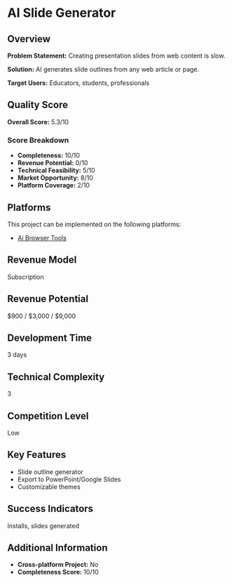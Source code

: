 # AI Slide Generator

## Overview
**Problem Statement:** Creating presentation slides from web content is slow.

**Solution:** AI generates slide outlines from any web article or page.

**Target Users:** Educators, students, professionals

## Quality Score
**Overall Score:** 5.3/10

### Score Breakdown
- **Completeness:** 10/10
- **Revenue Potential:** 0/10
- **Technical Feasibility:** 5/10
- **Market Opportunity:** 8/10
- **Platform Coverage:** 2/10

## Platforms
This project can be implemented on the following platforms:
- [Ai Browser Tools](./platforms/ai-browser-tools/)

## Revenue Model
Subscription

## Revenue Potential
$900 / $3,000 / $9,000

## Development Time
3 days

## Technical Complexity
3

## Competition Level
Low

## Key Features
- Slide outline generator
- Export to PowerPoint/Google Slides
- Customizable themes

## Success Indicators
Installs, slides generated

## Additional Information
- **Cross-platform Project:** No
- **Completeness Score:** 10/10
